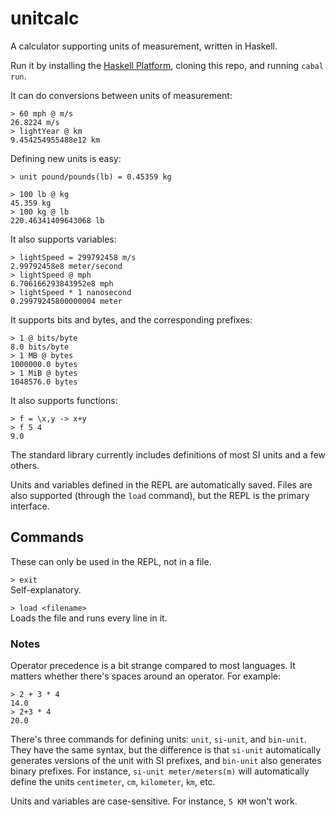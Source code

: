 # unitcalc
A calculator supporting units of measurement, written in Haskell.

Run it by installing the [Haskell Platform](https://www.haskell.org/platform/), cloning this repo, and running `cabal run`.

It can do conversions between units of measurement:
```
> 60 mph @ m/s
26.8224 m/s
> lightYear @ km
9.454254955488e12 km
```

Defining new units is easy:
```
> unit pound/pounds(lb) = 0.45359 kg

> 100 lb @ kg
45.359 kg
> 100 kg @ lb
220.46341409643068 lb
```

It also supports variables:
```
> lightSpeed = 299792458 m/s
2.99792458e8 meter/second
> lightSpeed @ mph
6.706166293843952e8 mph
> lightSpeed * 1 nanosecond
0.29979245800000004 meter
```

It supports bits and bytes, and the corresponding prefixes:
```
> 1 @ bits/byte
8.0 bits/byte
> 1 MB @ bytes
1000000.0 bytes
> 1 MiB @ bytes
1048576.0 bytes
```

It also supports functions:
```
> f = \x,y -> x+y
> f 5 4
9.0
```

The standard library currently includes definitions of most SI units and a few others.

Units and variables defined in the REPL are automatically saved. Files are also supported (through the `load` command), but the REPL is the primary interface.


## Commands

These can only be used in the REPL, not in a file.

`> exit`  
Self-explanatory.

`> load <filename>`  
Loads the file and runs every line in it.


### Notes

Operator precedence is a bit strange compared to most languages. It matters whether there's spaces around an operator. For example:

```
> 2 + 3 * 4
14.0
> 2+3 * 4
20.0
```

There's three commands for defining units: `unit`, `si-unit`, and `bin-unit`. They have the same syntax, but the difference is that `si-unit` automatically generates versions of the unit with SI prefixes, and `bin-unit` also generates binary prefixes. For instance, `si-unit meter/meters(m)` will automatically define the units `centimeter`, `cm`, `kilometer`, `km`, etc.

Units and variables are case-sensitive. For instance, `5 KM` won't work.
